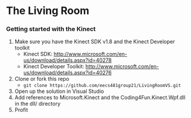 The Living Room
================

### Getting started with the Kinect
1. Make sure you have the Kinect SDK v1.8 and the Kinect Developer toolkit
    * Kinect SDK: http://www.microsoft.com/en-us/download/details.aspx?id=40278
    * Kinect Developer Toolkit: http://www.microsoft.com/en-us/download/details.aspx?id=40276
2. Clone or fork this repo
    * ```git clone https://github.com/eecs481group21/LivingRoomVS.git```
3. Open up the solution in Visual Studio
4. Add references to Microsoft.Kinect and the Coding4Fun.Kinect.Wpf.dll in the dll/ directory
5. Profit
